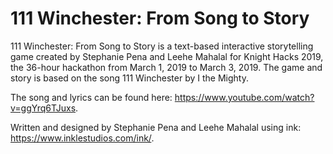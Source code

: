 # 111 Winchester: From Song to Story

111 Winchester: From Song to Story is a text-based interactive storytelling game created by Stephanie Pena and Leehe Mahalal for Knight Hacks 2019, the 36-hour hackathon from March 1, 2019 to March 3, 2019. The game and story is based on the song 111 Winchester by I the Mighty. 

The song and lyrics can be found here: https://www.youtube.com/watch?v=ggYrq6TJuxs.

Written and designed by Stephanie Pena and Leehe Mahalal using ink: https://www.inklestudios.com/ink/.
